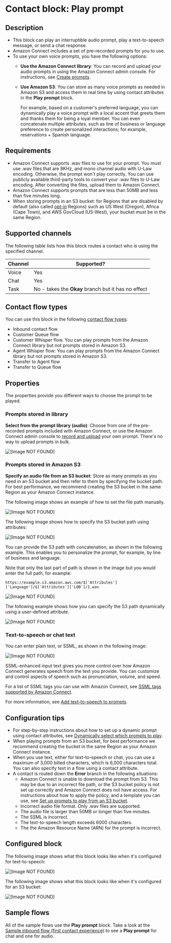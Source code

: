 # Contact block: Play prompt<a name="play"></a>

## Description<a name="play-description"></a>
+ This block can play an interruptible audio prompt, play a text\-to\-speech message, or send a chat response\.
+ Amazon Connect includes a set of pre\-recorded prompts for you to use\.
+ To use your own voice prompts, you have the following options:
  + **Use the Amazon Connect library**: You can record and upload your audio prompts in using the Amazon Connect admin console\. For instructions, see [Create prompts](prompts.md)\.
  + **Use Amazon S3**: You can store as many voice prompts as needed in Amazon S3 and access them in real time by using contact attributes in the **Play prompt** block\. 

    For example, based on a customer's preferred language, you can dynamically play a voice prompt with a local accent that greets them and thanks them for being a loyal member\. You can even concatenate multiple attributes, such as line of business or language preference to create personalized interactions; for example, reservations \+ Spanish language\.

## Requirements<a name="requirements"></a>
+ Amazon Connect supports \.wav files to use for your prompt\. You must use \.wav files that are 8KHz, and mono channel audio with U\-Law encoding\. Otherwise, the prompt won't play correctly\. You can use publicly available third\-party tools to convert your \.wav files to U\-Law encoding\. After converting the files, upload them to Amazon Connect\.
+ Amazon Connect supports prompts that are less than 50MB and less than five minutes long\.
+ When storing prompts in an S3 bucket: for Regions that are disabled by default \(also called [opt\-in](https://docs.aws.amazon.com/general/latest/gr/rande-manage.html) Regions\) such as US West \(Oregon\), Africa \(Cape Town\), and AWS GovCloud \(US\-West\), your bucket must be in the same Region\.

## Supported channels<a name="play-channels"></a>

The following table lists how this block routes a contact who is using the specified channel\. 


| Channel | Supported? | 
| --- | --- | 
| Voice | Yes | 
| Chat | Yes | 
| Task | No \- takes the **Okay** branch but it has no effect | 

## Contact flow types<a name="play-types"></a>

You can use this block in the following [contact flow types](create-contact-flow.md#contact-flow-types):
+ Inbound contact flow
+ Customer Queue flow
+ Customer Whisper flow\. You can play prompts from the Amazon Connect library but not prompts stored in Amazon S3\. 
+ Agent Whisper flow: You can play prompts from the Amazon Connect library but not prompts stored in Amazon S3\. 
+ Transfer to Agent flow
+ Transfer to Queue flow

## Properties<a name="play-properties"></a>

The properties provide you different ways to choose the prompt to be played\.

### Prompts stored in library<a name="play-properties-library"></a>

**Select from the prompt library \(audio\)**: Choose from one of the pre\-recorded prompts included with Amazon Connect, or use the Amazon Connect admin console to [record and upload](prompts.md) your own prompt\. There's no way to upload prompts in bulk\.

![\[Image NOT FOUND\]](http://docs.aws.amazon.com/connect/latest/adminguide/images/playprompt-properties-library-manually.png)

### Prompts stored in Amazon S3<a name="play-properties-s3"></a>

**Specify an audio file from an S3 bucket**: Store as many prompts as you need in an S3 bucket and then refer to them by specifying the bucket path\. For best performance, we recommend creating the S3 bucket in the same Region as your Amazon Connect instance\.

The following image shows an example of how to set the file path manually\.

![\[Image NOT FOUND\]](http://docs.aws.amazon.com/connect/latest/adminguide/images/playprompt-properties-s3-manually.png)

The following image shows how to specify the S3 bucket path using attributes:

![\[Image NOT FOUND\]](http://docs.aws.amazon.com/connect/latest/adminguide/images/playprompt-properties-s3-jsonpath.png)

You can provide the S3 path with concatenation, as shown in the following example\. This enables you to personalize the prompt, for example, by line of business and language\. 

Note that only the last part of path is shown in the image but you would enter the full path, for example:

`https://example.s3.amazon.aws.com/$['Attributes']['Language']/$['Attributes']['LOB']/1.wav`

![\[Image NOT FOUND\]](http://docs.aws.amazon.com/connect/latest/adminguide/images/playprompt-properties-s3-concatentation.png)

The following example shows how you can specify the S3 path dynamically using a user\-defined attribute\. 

![\[Image NOT FOUND\]](http://docs.aws.amazon.com/connect/latest/adminguide/images/playprompt-properties-s3-attributes.png)

### Text\-to\-speech or chat text<a name="play-properties-text-to-speech"></a>

You can enter plain text, or SSML, as shown in the following image:

![\[Image NOT FOUND\]](http://docs.aws.amazon.com/connect/latest/adminguide/images/play-prompt-sample-ssml.png)

SSML\-enhanced input text gives you more control over how Amazon Connect generates speech from the text you provide\. You can customize and control aspects of speech such as pronunciation, volume, and speed\.

For a list of SSML tags you can use with Amazon Connect, see [SSML tags supported by Amazon Connect](supported-ssml-tags.md)\. 

For more information, see [Add text\-to\-speech to prompts](text-to-speech.md)\.

## Configuration tips<a name="play-tips"></a>
+ For step\-by\-step instructions about how to set up a dynamic prompt using contact attributes, see [Dynamically select which prompts to play](dynamically-select-prompts.md)\.
+ When playing prompts from an S3 bucket, for best performance we recommend creating the bucket in the same Region as your Amazon Connect instance\.
+ When you use text, either for text\-to\-speech or chat, you can use a maximum of 3,000 billed characters, which is 6,000 characters total\. You can also specify text in a flow using a contact attribute\.
+ A contact is routed down the **Error** branch in the following situations:
  + Amazon Connect is unable to download the prompt from S3\. This may be due to an incorrect file path, or the S3 bucket policy is not set up correctly and Amazon Connect does not have access\. For instructions about how to apply the policy, and a template you can use, see [Set up prompts to play from an S3 bucket](setup-prompts-s3.md)\.
  + Incorrect audio file format\. Only \.wav files are supported\.
  + The audio file is larger than 50MB or longer than five minutes\.
  + The SSML is incorrect\. 
  + The text\-to\-speech length exceeds 6000 characters\. 
  + The the Amazon Resource Name \(ARN\) for the prompt is incorrect\.

## Configured block<a name="play-configured"></a>

The following image shows what this block looks like when it's configured for text\-to\-speech:

![\[Image NOT FOUND\]](http://docs.aws.amazon.com/connect/latest/adminguide/images/play-prompt-configured.png)

The following image shows what this block looks like when it's configured for an S3 bucket:

![\[Image NOT FOUND\]](http://docs.aws.amazon.com/connect/latest/adminguide/images/play-prompt-configured2.png)

## Sample flows<a name="play-samples"></a>

All of the sample flows use the **Play prompt** block\. Take a look at the [Sample inbound flow \(first contact experience\)](sample-inbound-flow.md) to see a **Play prompt** for chat and one for audio\.
